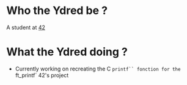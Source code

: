 # Who the Ydred be ?
A student at [42](https://github.com/42School)

# What the Ydred doing ?
- Currently working on recreating the C `printf`` fonction for the `ft_printf` 42's project 